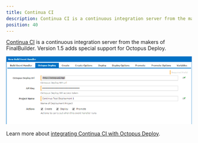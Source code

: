 ```yaml
---
title: Continua CI
description: Continua CI is a continuous integration server from the makers of FinalBuilder; version 1.5 adds special support for Octopus Deploy.
position: 40
---
```


[Continua CI](http://www.finalbuilder.com/continua-ci) is a continuous integration server from the makers of FinalBuilder. Version 1.5 adds special support for Octopus Deploy.

![](/docs/images/3048163/3278149.png "width=500")

Learn more about [integrating Continua CI with Octopus Deploy](http://www.finalbuilder.com/resources/blogs/postid/712/deployment-with-continua-ci-and-octopus-deploy).
